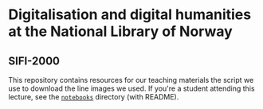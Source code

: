 # Digitalisation and digital humanities at the National Library of Norway
## SIFI-2000 

This repository contains resources for our teaching materials the script we use to download the line images we used. If you're a student attending this lecture, see the [`notebooks`](./notebooks) directory (with README).

